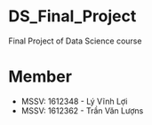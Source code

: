 # DS_Final_Project
Final Project of Data Science course

# Member
- MSSV: 1612348 - Lý Vĩnh Lợi
- MSSV: 1612362 - Trần Văn Lượns